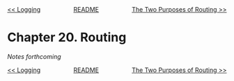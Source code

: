 <div>
<div style='float: left'><a href='ch19-logging.md'>&lt;&lt; Logging</a></div>
<div style='float: right'><a href='ch21-the-two-purposes-of-routing.md'>The Two Purposes of Routing &gt;&gt;</a></div>
<div style='float: inline-auto;text-align:center'><a href='README.md'>README</a></div>
<div style="clear: both"></div>
</div>

# Chapter 20. Routing

*Notes forthcoming*

<div>
<div style='float: left'><a href='ch19-logging.md'>&lt;&lt; Logging</a></div>
<div style='float: right'><a href='ch21-the-two-purposes-of-routing.md'>The Two Purposes of Routing &gt;&gt;</a></div>
<div style='float: inline-auto;text-align:center'><a href='README.md'>README</a></div>
<div style="clear: both"></div>
</div>
